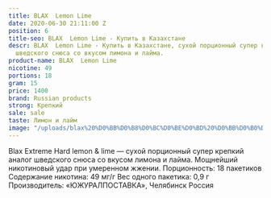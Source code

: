 ```yaml
---
title: BLAX  Lemon Lime
date: 2020-06-30 21:11:00 Z
position: 6
title-seo: BLAX  Lemon Lime - Купить в Казахстане
descr: BLAX  Lemon Lime - Купить в Казахстане, сухой порционный супер крепкий аналог
  шведского снюса со вкусом лимона и лайма.
product-name: BLAX  Lemon Lime
nicotine: 49
portions: 18
gram: 15
price: 1400
brand: Russian products
strong: Крепкий
sale: sale
taste: Лимон и лайм
image: "/uploads/blax%20%D0%BB%D0%B8%D0%BC%D0%BE%D0%BD%20%D0%BB%D0%B0%D0%B9%D0%BC.jpg"
---
```


Blax Extreme Hard lemon & lime — сухой порционный супер крепкий аналог шведского снюса со вкусом лимона и лайма. 
Мощнейший никотиновый удар при умеренном жжении.
Порционность: 18 пакетиков
Содержание никотина: 49 мг/г
Вес одного пакетика: 0,9 г
Производитель: «ЮЖУРАЛПОСТАВКА», Челябинск Россия